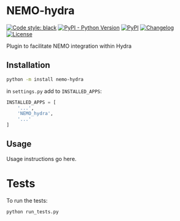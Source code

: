 # NEMO-hydra

[![Code style: black](https://img.shields.io/badge/code%20style-black-000000.svg)](https://github.com/psf/black)
[![PyPI - Python Version](https://img.shields.io/pypi/pyversions/NEMO-hydra?label=python)](https://www.python.org/downloads/release/python-3110/)
[![PyPI](https://img.shields.io/pypi/v/nemo-hydra?label=pypi%20version)](https://pypi.org/project/NEMO-hydra/)
[![Changelog](https://img.shields.io/gitlab/v/release/nemo-community/atlantis-labs/nemo-hydra?include_prereleases&label=changelog)](https://gitlab.com/nemo-community/atlantis-labs/nemo-hydra/nemo-community/atlantis-labs/nemo-hydra/-/releases)
[![License](https://img.shields.io/badge/license-MIT-blue.svg)](https://gitlab.com/nemo-community/atlantis-labs/nemo-hydra/nemo-community/atlantis-labs/nemo-hydra/blob/main/LICENSE)

Plugin to facilitate NEMO integration within Hydra

## Installation

```bash
python -m install nemo-hydra
```

in `settings.py` add to `INSTALLED_APPS`:

```python
INSTALLED_APPS = [
    '...',
    'NEMO_hydra',
    '...'
]
```

## Usage

Usage instructions go here.

# Tests

To run the tests:
```bash
python run_tests.py
```
